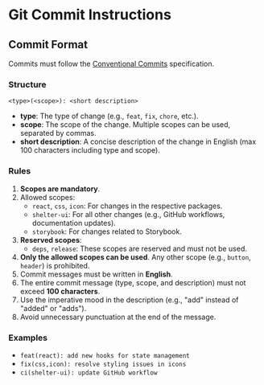 # Git Commit Instructions

## Commit Format

Commits must follow the [Conventional Commits](https://www.conventionalcommits.org/en/v1.0.0/) specification.

### Structure

```
<type>(<scope>): <short description>
```

- **type**: The type of change (e.g., `feat`, `fix`, `chore`, etc.).
- **scope**: The scope of the change. Multiple scopes can be used, separated by commas.
- **short description**: A concise description of the change in English (max 100 characters including type and scope).

### Rules

1. **Scopes are mandatory**.
2. Allowed scopes:
   - `react`, `css`, `icon`: For changes in the respective packages.
   - `shelter-ui`: For all other changes (e.g., GitHub workflows, documentation updates).
   - `storybook`: For changes related to Storybook.
3. **Reserved scopes**:
   - `deps`, `release`: These scopes are reserved and must not be used.
4. **Only the allowed scopes can be used**. Any other scope (e.g., `button`, `header`) is prohibited.
5. Commit messages must be written in **English**.
6. The entire commit message (type, scope, and description) must not exceed **100 characters**.
7. Use the imperative mood in the description (e.g., "add" instead of "added" or "adds").
8. Avoid unnecessary punctuation at the end of the message.

### Examples

- `feat(react): add new hooks for state management`
- `fix(css,icon): resolve styling issues in icons`
- `ci(shelter-ui): update GitHub workflow`
